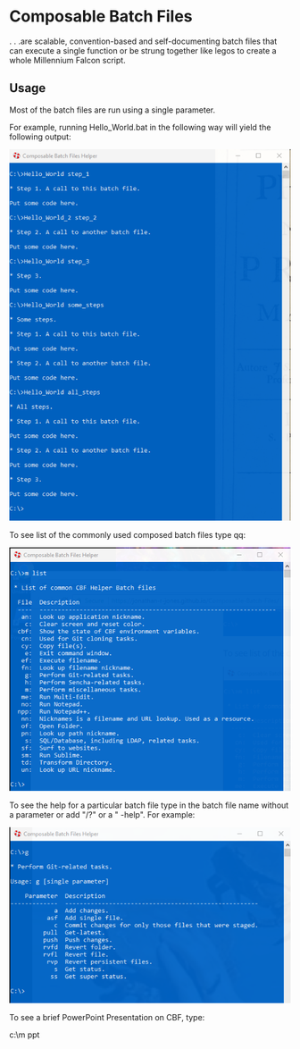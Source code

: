 # Composable Batch Files

. . .are scalable, convention-based and self-documenting batch files that can execute a single 
function or be strung together like legos to create a whole Millennium Falcon script.

## Usage

Most of the batch files are run using a single parameter.

For example, running Hello_World.bat in the following way will yield the following output:

![](hw.png)




To see list of the commonly used composed batch files type qq:

![](mlist.png)



To see the help for a particular batch file type in the batch file name without a 
parameter or add "/?" or a " -help". For example:

![](git.png)



To see a brief PowerPoint Presentation on CBF, type:

c:\m ppt